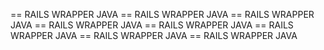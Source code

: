  == RAILS WRAPPER JAVA == RAILS WRAPPER JAVA == RAILS WRAPPER JAVA == RAILS WRAPPER JAVA == RAILS WRAPPER JAVA == RAILS WRAPPER JAVA == RAILS WRAPPER JAVA == RAILS WRAPPER JAVA
